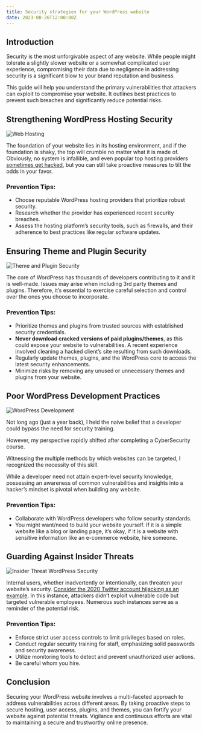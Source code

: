 ```yaml
---
title: Security strategies for your WordPress website
date: 2023-08-26T12:00:00Z
---
```


## Introduction

Security is the most unforgivable aspect of any website. While people might tolerate a slightly slower website or a somewhat complicated user experience, compromising their data due to negligence in addressing security is a significant blow to your brand reputation and business. 

This guide will help you understand the primary vulnerabilities that attackers can exploit to compromise your website. It outlines best practices to prevent such breaches and significantly reduce potential risks.

## Strengthening WordPress Hosting Security

![Web Hosting](/img/taylor-vick-M5tzZtFCOfs-unsplash.jpg.webp)

The foundation of your website lies in its hosting environment, and if the foundation is shaky, the top will crumble no matter what it is made of. Obviously, no system is infallible, and even popular top hosting providers [sometimes get hacked](https://www.bitdefender.com/blog/hotforsecurity/godaddy-hack-exposes-accounts-of-1-2-million-customers/), but you can still take proactive measures to tilt the odds in your favor.

### Prevention Tips:

- Choose reputable WordPress hosting providers that prioritize robust security.
- Research whether the provider has experienced recent security breaches.
- Assess the hosting platform’s security tools, such as firewalls, and their adherence to best practices like regular software updates.

## Ensuring Theme and Plugin Security

![Theme and Plugin Security](/img/fly-d-mT7lXZPjk7U-unsplash.jpg.webp)

The core of WordPress has thousands of developers contributing to it and it is well-made. Issues may arise when including 3rd party themes and plugins. Therefore, it’s essential to exercise careful selection and control over the ones you choose to incorporate.

### Prevention Tips:

- Prioritize themes and plugins from trusted sources with established security credentials.
- **Never download cracked versions of paid plugins/themes**, as this could expose your website to vulnerabilities. A recent experience involved cleaning a hacked client’s site resulting from such downloads.
- Regularly update themes, plugins, and the WordPress core to access the latest security enhancements.
- Minimize risks by removing any unused or unnecessary themes and plugins from your website.

## Poor WordPress Development Practices

![WordPress Development](/img/luca-bravo-XJXWbfSo2f0-unsplash.jpg.webp)

Not long ago (just a year back), I held the naive belief that a developer could bypass the need for security training. 

However, my perspective rapidly shifted after completing a CyberSecurity course. 

Witnessing the multiple methods by which websites can be targeted, I recognized the necessity of this skill.

While a developer need not attain expert-level security knowledge, possessing an awareness of common vulnerabilities and insights into a hacker’s mindset is pivotal when building any website.

### Prevention Tips:

- Collaborate with WordPress developers who follow security standards.
- You might want/need to build your website yourself. If it is a simple website like a blog or landing page, it’s okay, if it is a website with sensitive information like an e-commerce website, hire someone.

## Guarding Against Insider Threats

![Insider Threat WordPress Security](/img/kevin-ku-w7ZyuGYNpRQ-unsplash.jpg.webp)

Internal users, whether inadvertently or intentionally, can threaten your website’s security. [Consider the 2020 Twitter account hijacking as an example](https://en.wikipedia.org/wiki/2020_Twitter_account_hijacking). In this instance, attackers didn’t exploit vulnerable code but targeted vulnerable employees. Numerous such instances serve as a reminder of the potential risk.

### Prevention Tips:

- Enforce strict user access controls to limit privileges based on roles.
- Conduct regular security training for staff, emphasizing solid passwords and security awareness.
- Utilize monitoring tools to detect and prevent unauthorized user actions.
- Be careful whom you hire.

## Conclusion

Securing your WordPress website involves a multi-faceted approach to address vulnerabilities across different areas. By taking proactive steps to secure hosting, user access, plugins, and themes, you can fortify your website against potential threats. Vigilance and continuous efforts are vital to maintaining a secure and trustworthy online presence.
